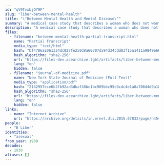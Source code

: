 ```yaml
---
id: "qV9TvxbjOY9F"
slug: "liber-between-mental-health"
title: "\"Between Mental Health and Mental Disease\""
summary: "A medical case study that describes a woman who does not want to have sex with her husband as asexual"
description: "A medical case study that describes a woman who does not want to have sex with her husband or anyone else as asexual (CW: pathologizing asexuality, conflating asexuality with being intersex)"
files:
  - filename: "between-mental-health-partial-transcript.html"
    name: "Partial Transcript"
    media_type: "text/html"
    hash: "bf4786a2061324dc027fe250d8a60707d594d34cdd83f15a1411a9849e66973d"
    hash_algorithm: "sha2-256"
    url: "https://files-dev.acearchive.lgbt/artifacts/liber-between-mental-health/between-mental-health-partial-transcript.html"
    lang: "en"
    hidden: false
  - filename: "journal-of-medicine.pdf"
    name: "New York State Journal of Medicine (Full Text)"
    media_type: "application/pdf"
    hash: "2132957ece6b2fb92ad3dbaf48bc1bc909bbc95e3cdc4e1a8a708d4d9a18085a"
    hash_algorithm: "sha2-256"
    url: "https://files-dev.acearchive.lgbt/artifacts/liber-between-mental-health/journal-of-medicine.pdf"
    lang: "en"
    hidden: false
links:
  - name: "Internet Archive"
    url: "https://archive.org/details/in.ernet.dli.2015.67832/page/n454/mode/1up?q=Asexual"
people:
  - "B Liber"
identities:
  - "asexual"
from_year: 1939
decades:
  - 1930
aliases: []
---
```

